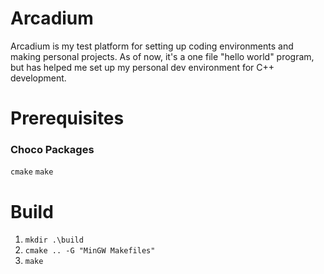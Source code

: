 # Arcadium

Arcadium is my test platform for setting up coding environments and making personal projects.
As of now, it's a one file "hello world" program, but has helped me set up my personal dev environment for C++ development.

# Prerequisites

### Choco Packages
`cmake`
`make`

# Build
1. `mkdir .\build`
1. `cmake .. -G "MinGW Makefiles"`
1. `make`
